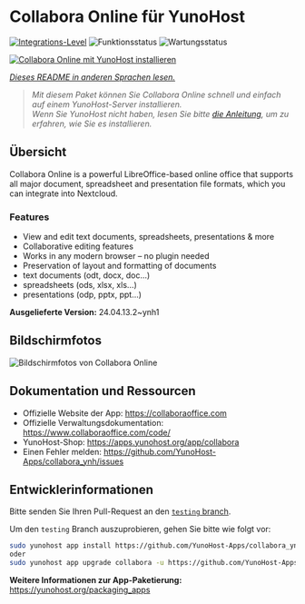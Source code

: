 <!--
N.B.: Diese README wurde automatisch von <https://github.com/YunoHost/apps/tree/master/tools/readme_generator> generiert.
Sie darf NICHT von Hand bearbeitet werden.
-->

# Collabora Online für YunoHost

[![Integrations-Level](https://apps.yunohost.org/badge/integration/collabora)](https://ci-apps.yunohost.org/ci/apps/collabora/)
![Funktionsstatus](https://apps.yunohost.org/badge/state/collabora)
![Wartungsstatus](https://apps.yunohost.org/badge/maintained/collabora)

[![Collabora Online mit YunoHost installieren](https://install-app.yunohost.org/install-with-yunohost.svg)](https://install-app.yunohost.org/?app=collabora)

*[Dieses README in anderen Sprachen lesen.](./ALL_README.md)*

> *Mit diesem Paket können Sie Collabora Online schnell und einfach auf einem YunoHost-Server installieren.*  
> *Wenn Sie YunoHost nicht haben, lesen Sie bitte [die Anleitung](https://yunohost.org/install), um zu erfahren, wie Sie es installieren.*

## Übersicht

Collabora Online is a powerful LibreOffice-based online office that supports all major document, spreadsheet and presentation file formats, which you can integrate into Nextcloud.

### Features

- View and edit text documents, spreadsheets, presentations & more
- Collaborative editing features
- Works in any modern browser – no plugin needed
- Preservation of layout and formatting of documents
- text documents (odt, docx, doc…)
- spreadsheets (ods, xlsx, xls…)
- presentations (odp, pptx, ppt…)


**Ausgelieferte Version:** 24.04.13.2~ynh1

## Bildschirmfotos

![Bildschirmfotos von Collabora Online](./doc/screenshots/Nextcloud-writer.png)

## Dokumentation und Ressourcen

- Offizielle Website der App: <https://collaboraoffice.com>
- Offizielle Verwaltungsdokumentation: <https://www.collaboraoffice.com/code/>
- YunoHost-Shop: <https://apps.yunohost.org/app/collabora>
- Einen Fehler melden: <https://github.com/YunoHost-Apps/collabora_ynh/issues>

## Entwicklerinformationen

Bitte senden Sie Ihren Pull-Request an den [`testing` branch](https://github.com/YunoHost-Apps/collabora_ynh/tree/testing).

Um den `testing` Branch auszuprobieren, gehen Sie bitte wie folgt vor:

```bash
sudo yunohost app install https://github.com/YunoHost-Apps/collabora_ynh/tree/testing --debug
oder
sudo yunohost app upgrade collabora -u https://github.com/YunoHost-Apps/collabora_ynh/tree/testing --debug
```

**Weitere Informationen zur App-Paketierung:** <https://yunohost.org/packaging_apps>
